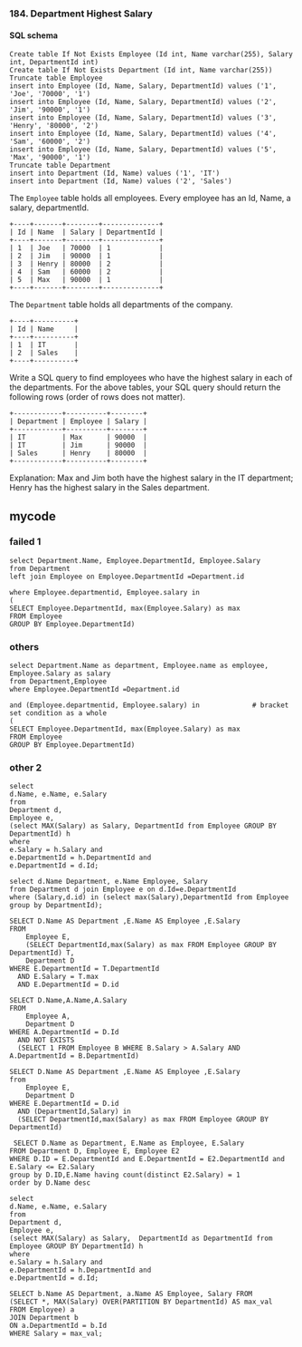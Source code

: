 ### 184. Department Highest Salary

#### SQL schema
```mysql
Create table If Not Exists Employee (Id int, Name varchar(255), Salary int, DepartmentId int)
Create table If Not Exists Department (Id int, Name varchar(255))
Truncate table Employee
insert into Employee (Id, Name, Salary, DepartmentId) values ('1', 'Joe', '70000', '1')
insert into Employee (Id, Name, Salary, DepartmentId) values ('2', 'Jim', '90000', '1')
insert into Employee (Id, Name, Salary, DepartmentId) values ('3', 'Henry', '80000', '2')
insert into Employee (Id, Name, Salary, DepartmentId) values ('4', 'Sam', '60000', '2')
insert into Employee (Id, Name, Salary, DepartmentId) values ('5', 'Max', '90000', '1')
Truncate table Department
insert into Department (Id, Name) values ('1', 'IT')
insert into Department (Id, Name) values ('2', 'Sales')
```

The `Employee` table holds all employees. Every employee has an Id, Name, a salary, departmentId.
```
+----+-------+--------+--------------+
| Id | Name  | Salary | DepartmentId |
+----+-------+--------+--------------+
| 1  | Joe   | 70000  | 1            |
| 2  | Jim   | 90000  | 1            |
| 3  | Henry | 80000  | 2            |
| 4  | Sam   | 60000  | 2            |
| 5  | Max   | 90000  | 1            |
+----+-------+--------+--------------+
```
The `Department` table holds all departments of the company.
```
+----+----------+
| Id | Name     |
+----+----------+
| 1  | IT       |
| 2  | Sales    |
+----+----------+
```
Write a SQL query to find employees who have the highest salary in each of the departments. For the above tables, your SQL query should return the following rows (order of rows does not matter).
```
+------------+----------+--------+
| Department | Employee | Salary |
+------------+----------+--------+
| IT         | Max      | 90000  |
| IT         | Jim      | 90000  |
| Sales      | Henry    | 80000  |
+------------+----------+--------+
```
Explanation:
Max and Jim both have the highest salary in the IT department; Henry has the highest salary in the Sales department.

## mycode
### failed 1
```mysql
select Department.Name, Employee.DepartmentId, Employee.Salary
from Department
left join Employee on Employee.DepartmentId =Department.id

where Employee.departmentid, Employee.salary in
(
SELECT Employee.DepartmentId, max(Employee.Salary) as max
FROM Employee
GROUP BY Employee.DepartmentId)
```

### others
```mysql
select Department.Name as department, Employee.name as employee, Employee.Salary as salary
from Department,Employee
where Employee.DepartmentId =Department.id

and (Employee.departmentid, Employee.salary) in             # bracket set condition as a whole
(
SELECT Employee.DepartmentId, max(Employee.Salary) as max
FROM Employee
GROUP BY Employee.DepartmentId)
```

### other 2
```mysql
select
d.Name, e.Name, e.Salary
from
Department d,
Employee e,
(select MAX(Salary) as Salary, DepartmentId from Employee GROUP BY DepartmentId) h
where
e.Salary = h.Salary and
e.DepartmentId = h.DepartmentId and
e.DepartmentId = d.Id;
```

```mysql
select d.Name Department, e.Name Employee, Salary
from Department d join Employee e on d.Id=e.DepartmentId
where (Salary,d.id) in (select max(Salary),DepartmentId from Employee group by DepartmentId);
```


```mysql
SELECT D.Name AS Department ,E.Name AS Employee ,E.Salary 
FROM
	Employee E,
	(SELECT DepartmentId,max(Salary) as max FROM Employee GROUP BY DepartmentId) T,
	Department D
WHERE E.DepartmentId = T.DepartmentId 
  AND E.Salary = T.max
  AND E.DepartmentId = D.id

SELECT D.Name,A.Name,A.Salary 
FROM 
	Employee A,
	Department D   
WHERE A.DepartmentId = D.Id 
  AND NOT EXISTS 
  (SELECT 1 FROM Employee B WHERE B.Salary > A.Salary AND A.DepartmentId = B.DepartmentId) 

SELECT D.Name AS Department ,E.Name AS Employee ,E.Salary 
from 
	Employee E,
	Department D 
WHERE E.DepartmentId = D.id 
  AND (DepartmentId,Salary) in 
  (SELECT DepartmentId,max(Salary) as max FROM Employee GROUP BY DepartmentId)
  ```
  
  ```mysql
   SELECT D.Name as Department, E.Name as Employee, E.Salary 
  FROM Department D, Employee E, Employee E2  
  WHERE D.ID = E.DepartmentId and E.DepartmentId = E2.DepartmentId and 
  E.Salary <= E2.Salary
  group by D.ID,E.Name having count(distinct E2.Salary) = 1
  order by D.Name desc
  ```
  
  ```mysql
  select
d.Name, e.Name, e.Salary
from
Department d,
Employee e,
(select MAX(Salary) as Salary,  DepartmentId as DepartmentId from Employee GROUP BY DepartmentId) h
where
e.Salary = h.Salary and
e.DepartmentId = h.DepartmentId and
e.DepartmentId = d.Id;
```

```mysql
SELECT b.Name AS Department, a.Name AS Employee, Salary FROM
(SELECT *, MAX(Salary) OVER(PARTITION BY DepartmentId) AS max_val
FROM Employee) a
JOIN Department b
ON a.DepartmentId = b.Id
WHERE Salary = max_val;
```
